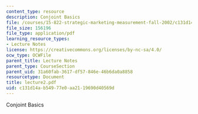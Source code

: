 ```yaml
---
content_type: resource
description: Conjoint Basics
file: /courses/15-822-strategic-marketing-measurement-fall-2002/c131d14ab54977e0aa2119690d40569d_lecture2.pdf
file_size: 156196
file_type: application/pdf
learning_resource_types:
- Lecture Notes
license: https://creativecommons.org/licenses/by-nc-sa/4.0/
ocw_type: OCWFile
parent_title: Lecture Notes
parent_type: CourseSection
parent_uid: 31a60fab-3617-df57-846e-46b6da0a8858
resourcetype: Document
title: lecture2.pdf
uid: c131d14a-b549-77e0-aa21-19690d40569d
---
```

Conjoint Basics